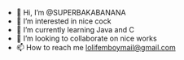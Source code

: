 - 👋 Hi, I’m @SUPERBAKABANANA
- 👀 I’m interested in nice cock
- 🌱 I’m currently learning Java and C
- 💞️ I’m looking to collaborate on nice works
- 📫 How to reach me lolifemboymail@gmail.com

<!---
SUPERBAKABANANA/SUPERBAKABANANA is a ✨ special ✨ repository because its `README.md` (this file) appears on your GitHub profile.
You can click the Preview link to take a look at your changes.
--->
